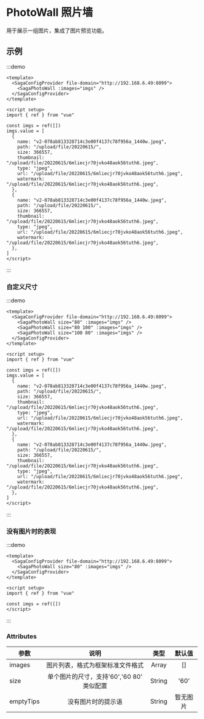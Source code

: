 # PhotoWall 照片墙

用于展示一组图片，集成了图片预览功能。

## 示例

:::demo

```vue
<template>
  <SagaConfigProvider file-domain="http://192.168.6.49:8099">
    <SagaPhotoWall :images="imgs" />
  </SagaConfigProvider>
</template>

<script setup>
import { ref } from "vue"

const imgs = ref([])
imgs.value = [
  {
    name: "v2-078ab813328714c3e00f4137c78f956a_1440w.jpeg",
    path: "/upload/file/20220615/",
    size: 366557,
    thumbnail: "/upload/file/20220615/6mliecjr70jvko48aok56tuth6.jpeg",
    type: "jpeg",
    url: "/upload/file/20220615/6mliecjr70jvko48aok56tuth6.jpeg",
    watermark: "/upload/file/20220615/6mliecjr70jvko48aok56tuth6.jpeg",
  },
  {
    name: "v2-078ab813328714c3e00f4137c78f956a_1440w.jpeg",
    path: "/upload/file/20220615/",
    size: 366557,
    thumbnail: "/upload/file/20220615/6mliecjr70jvko48aok56tuth6.jpeg",
    type: "jpeg",
    url: "/upload/file/20220615/6mliecjr70jvko48aok56tuth6.jpeg",
    watermark: "/upload/file/20220615/6mliecjr70jvko48aok56tuth6.jpeg",
  },
]
</script>
```

:::

### 自定义尺寸

:::demo

```vue
<template>
  <SagaConfigProvider file-domain="http://192.168.6.49:8099">
    <SagaPhotoWall size="80" :images="imgs" />
    <SagaPhotoWall size="80 100" :images="imgs" />
    <SagaPhotoWall size="100 80" :images="imgs" />
  </SagaConfigProvider>
</template>

<script setup>
import { ref } from "vue"

const imgs = ref([])
imgs.value = [
  {
    name: "v2-078ab813328714c3e00f4137c78f956a_1440w.jpeg",
    path: "/upload/file/20220615/",
    size: 366557,
    thumbnail: "/upload/file/20220615/6mliecjr70jvko48aok56tuth6.jpeg",
    type: "jpeg",
    url: "/upload/file/20220615/6mliecjr70jvko48aok56tuth6.jpeg",
    watermark: "/upload/file/20220615/6mliecjr70jvko48aok56tuth6.jpeg",
  },
  {
    name: "v2-078ab813328714c3e00f4137c78f956a_1440w.jpeg",
    path: "/upload/file/20220615/",
    size: 366557,
    thumbnail: "/upload/file/20220615/6mliecjr70jvko48aok56tuth6.jpeg",
    type: "jpeg",
    url: "/upload/file/20220615/6mliecjr70jvko48aok56tuth6.jpeg",
    watermark: "/upload/file/20220615/6mliecjr70jvko48aok56tuth6.jpeg",
  },
]
</script>
```

:::

### 没有图片时的表现

:::demo

```vue
<template>
  <SagaConfigProvider file-domain="http://192.168.6.49:8099">
    <SagaPhotoWall size="80" :images="imgs" />
  </SagaConfigProvider>
</template>

<script setup>
import { ref } from "vue"

const imgs = ref([])
</script>
```

:::

### Attributes

| 参数      |                   说明                    |  类型  |  默认值  |
| --------- | :---------------------------------------: | :----: | :------: |
| images    |     图片列表，格式为框架标准文件格式      | Array  |    []    |
| size      | 单个图片的尺寸，支持'60','60 80' 类似配置 | String |   '60'   |
| emptyTips |            没有图片时的提示语             | String | 暂无图片 |

